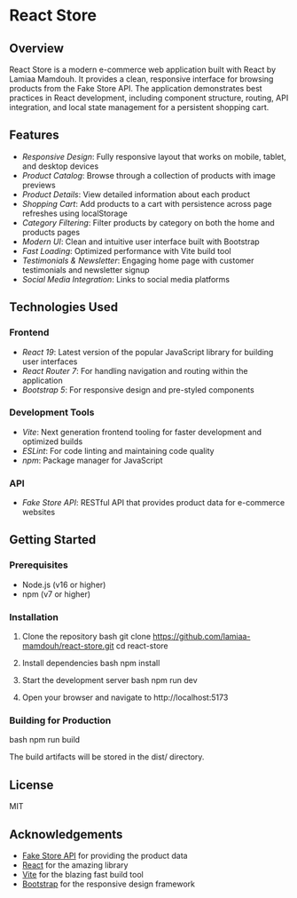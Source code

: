 # React Store

## Overview
React Store is a modern e-commerce web application built with React by Lamiaa Mamdouh. It provides a clean, responsive interface for browsing products from the Fake Store API. The application demonstrates best practices in React development, including component structure, routing, API integration, and local state management for a persistent shopping cart.

## Features
- *Responsive Design*: Fully responsive layout that works on mobile, tablet, and desktop devices
- *Product Catalog*: Browse through a collection of products with image previews
- *Product Details*: View detailed information about each product
- *Shopping Cart*: Add products to a cart with persistence across page refreshes using localStorage
- *Category Filtering*: Filter products by category on both the home and products pages
- *Modern UI*: Clean and intuitive user interface built with Bootstrap
- *Fast Loading*: Optimized performance with Vite build tool
- *Testimonials & Newsletter*: Engaging home page with customer testimonials and newsletter signup
- *Social Media Integration*: Links to social media platforms

## Technologies Used

### Frontend
- *React 19*: Latest version of the popular JavaScript library for building user interfaces
- *React Router 7*: For handling navigation and routing within the application
- *Bootstrap 5*: For responsive design and pre-styled components

### Development Tools
- *Vite*: Next generation frontend tooling for faster development and optimized builds
- *ESLint*: For code linting and maintaining code quality
- *npm*: Package manager for JavaScript

### API
- *Fake Store API*: RESTful API that provides product data for e-commerce websites

## Getting Started

### Prerequisites
- Node.js (v16 or higher)
- npm (v7 or higher)

### Installation

1. Clone the repository
bash
git clone https://github.com/lamiaa-mamdouh/react-store.git
cd react-store


2. Install dependencies
bash
npm install


3. Start the development server
bash
npm run dev


4. Open your browser and navigate to http://localhost:5173

### Building for Production

bash
npm run build


The build artifacts will be stored in the dist/ directory.



## License
MIT

## Acknowledgements
- [Fake Store API](https://fakestoreapi.com/) for providing the product data
- [React](https://reactjs.org/) for the amazing library
- [Vite](https://vitejs.dev/) for the blazing fast build tool
- [Bootstrap](https://getbootstrap.com/) for the responsive design framework